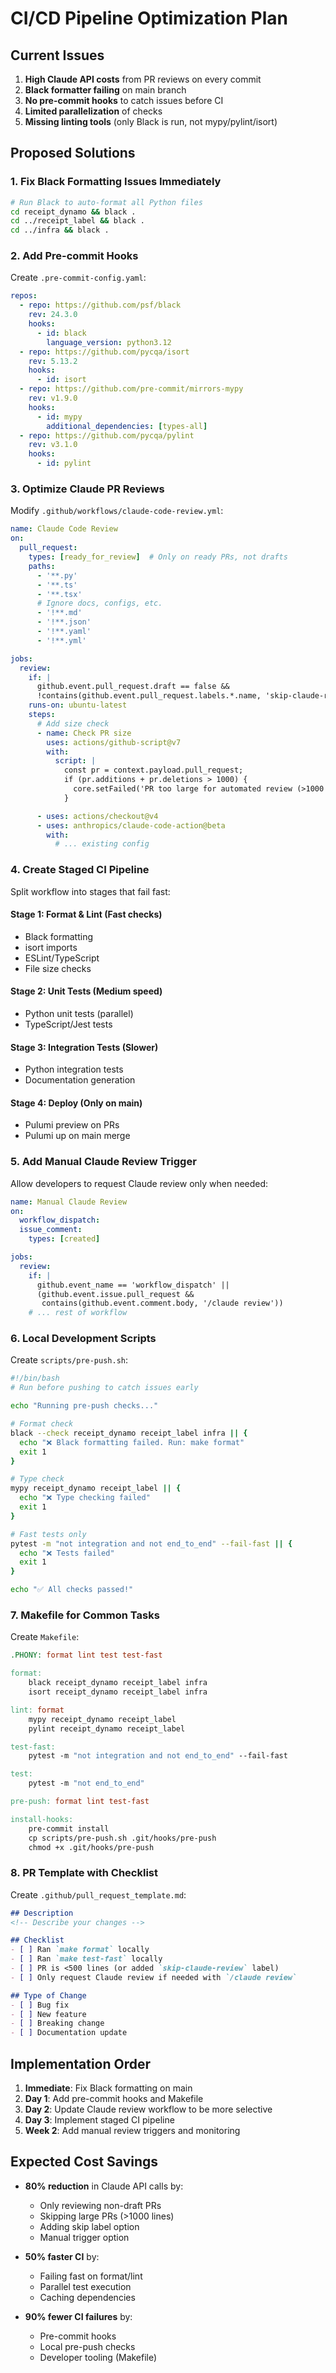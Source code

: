 # CI/CD Pipeline Optimization Plan

## Current Issues
1. **High Claude API costs** from PR reviews on every commit
2. **Black formatter failing** on main branch
3. **No pre-commit hooks** to catch issues before CI
4. **Limited parallelization** of checks
5. **Missing linting tools** (only Black is run, not mypy/pylint/isort)

## Proposed Solutions

### 1. Fix Black Formatting Issues Immediately
```bash
# Run Black to auto-format all Python files
cd receipt_dynamo && black .
cd ../receipt_label && black .
cd ../infra && black .
```

### 2. Add Pre-commit Hooks
Create `.pre-commit-config.yaml`:
```yaml
repos:
  - repo: https://github.com/psf/black
    rev: 24.3.0
    hooks:
      - id: black
        language_version: python3.12
  - repo: https://github.com/pycqa/isort
    rev: 5.13.2
    hooks:
      - id: isort
  - repo: https://github.com/pre-commit/mirrors-mypy
    rev: v1.9.0
    hooks:
      - id: mypy
        additional_dependencies: [types-all]
  - repo: https://github.com/pycqa/pylint
    rev: v3.1.0
    hooks:
      - id: pylint
```

### 3. Optimize Claude PR Reviews
Modify `.github/workflows/claude-code-review.yml`:
```yaml
name: Claude Code Review
on:
  pull_request:
    types: [ready_for_review]  # Only on ready PRs, not drafts
    paths:
      - '**.py'
      - '**.ts'
      - '**.tsx'
      # Ignore docs, configs, etc.
      - '!**.md'
      - '!**.json'
      - '!**.yaml'
      - '!**.yml'

jobs:
  review:
    if: |
      github.event.pull_request.draft == false &&
      !contains(github.event.pull_request.labels.*.name, 'skip-claude-review')
    runs-on: ubuntu-latest
    steps:
      # Add size check
      - name: Check PR size
        uses: actions/github-script@v7
        with:
          script: |
            const pr = context.payload.pull_request;
            if (pr.additions + pr.deletions > 1000) {
              core.setFailed('PR too large for automated review (>1000 lines)');
            }

      - uses: actions/checkout@v4
      - uses: anthropics/claude-code-action@beta
        with:
          # ... existing config
```

### 4. Create Staged CI Pipeline
Split workflow into stages that fail fast:

#### Stage 1: Format & Lint (Fast checks)
- Black formatting
- isort imports
- ESLint/TypeScript
- File size checks

#### Stage 2: Unit Tests (Medium speed)
- Python unit tests (parallel)
- TypeScript/Jest tests

#### Stage 3: Integration Tests (Slower)
- Python integration tests
- Documentation generation

#### Stage 4: Deploy (Only on main)
- Pulumi preview on PRs
- Pulumi up on main merge

### 5. Add Manual Claude Review Trigger
Allow developers to request Claude review only when needed:
```yaml
name: Manual Claude Review
on:
  workflow_dispatch:
  issue_comment:
    types: [created]

jobs:
  review:
    if: |
      github.event_name == 'workflow_dispatch' ||
      (github.event.issue.pull_request &&
       contains(github.event.comment.body, '/claude review'))
    # ... rest of workflow
```

### 6. Local Development Scripts
Create `scripts/pre-push.sh`:
```bash
#!/bin/bash
# Run before pushing to catch issues early

echo "Running pre-push checks..."

# Format check
black --check receipt_dynamo receipt_label infra || {
  echo "❌ Black formatting failed. Run: make format"
  exit 1
}

# Type check
mypy receipt_dynamo receipt_label || {
  echo "❌ Type checking failed"
  exit 1
}

# Fast tests only
pytest -m "not integration and not end_to_end" --fail-fast || {
  echo "❌ Tests failed"
  exit 1
}

echo "✅ All checks passed!"
```

### 7. Makefile for Common Tasks
Create `Makefile`:
```makefile
.PHONY: format lint test test-fast

format:
	black receipt_dynamo receipt_label infra
	isort receipt_dynamo receipt_label infra

lint: format
	mypy receipt_dynamo receipt_label
	pylint receipt_dynamo receipt_label

test-fast:
	pytest -m "not integration and not end_to_end" --fail-fast

test:
	pytest -m "not end_to_end"

pre-push: format lint test-fast

install-hooks:
	pre-commit install
	cp scripts/pre-push.sh .git/hooks/pre-push
	chmod +x .git/hooks/pre-push
```

### 8. PR Template with Checklist
Create `.github/pull_request_template.md`:
```markdown
## Description
<!-- Describe your changes -->

## Checklist
- [ ] Ran `make format` locally
- [ ] Ran `make test-fast` locally
- [ ] PR is <500 lines (or added `skip-claude-review` label)
- [ ] Only request Claude review if needed with `/claude review`

## Type of Change
- [ ] Bug fix
- [ ] New feature
- [ ] Breaking change
- [ ] Documentation update
```

## Implementation Order

1. **Immediate**: Fix Black formatting on main
2. **Day 1**: Add pre-commit hooks and Makefile
3. **Day 2**: Update Claude review workflow to be more selective
4. **Day 3**: Implement staged CI pipeline
5. **Week 2**: Add manual review triggers and monitoring

## Expected Cost Savings

- **80% reduction** in Claude API calls by:
  - Only reviewing non-draft PRs
  - Skipping large PRs (>1000 lines)
  - Adding skip label option
  - Manual trigger option

- **50% faster CI** by:
  - Failing fast on format/lint
  - Parallel test execution
  - Caching dependencies

- **90% fewer CI failures** by:
  - Pre-commit hooks
  - Local pre-push checks
  - Developer tooling (Makefile)
